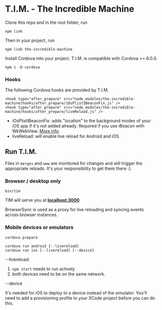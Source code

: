 # T.I.M. - The Incredible Machine

Clone this repo and in the root folder, run

```
npm link
```

Then in your project, run

```
npm link the-incredible-machine
```

Install Cordova into your project. T.I.M. is compatible with Cordova >= 6.0.0.

```
npm i -D cordova
```

### Hooks

The following Cordova hooks are provided by T.I.M.

```
<hook type="after_prepare" src="node_modules/the-incredible-machine/hooks/after_prepare/iOsPlistIBeaconFix.js" />
<hook type="after_prepare" src="node_modules/the-incredible-machine/hooks/after_prepare/liveReload.js" />
```

- iOsPlistIBeaconFix: adds "location" to the background modes of your iOS app if it's not added already. Required if you use iBeacon with WkWebView. [More info](https://github.com/petermetz/cordova-plugin-ibeacon/issues/212).
- liveReload: will enable live reload for Android and iOS

## Run T.I.M.

Files in `merges` and `www` are monitored for changes and will trigger the appropriate reloads. It's your responsibility to get them there :).

### Browser / desktop only

```
bin/tim
```

TIM will serve you at **[localhost:3000](http://localhost:3000)**

BrowserSync is used as a proxy for live reloading and syncing events across browser instances.

### Mobile devices or emulators

```
cordova prepare

cordova run android [--livereload]
cordova run ios [--livereload] [--device]
```

--livereload:

1. `npm start` needs to run actively
1. both devices need to be on the same network.

--device

It's needed for iOS to deploy to a device instead of the simulator. You'll need to add a provisioning profile to your XCode project before you can do this.
